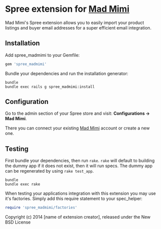 Spree extension for [Mad Mimi](https://madmimi.com)
============

Mad Mimi's Spree extension allows you to easily import your product listings and buyer email addresses for a super efficient email integration.

Installation
------------

Add spree_madmimi to your Gemfile:

```ruby
gem 'spree_madmimi'
```

Bundle your dependencies and run the installation generator:

```shell
bundle
bundle exec rails g spree_madmimi:install
```

Configuration
-------------

Go to the admin section of your Spree store and visit: **Configurations &rarr; Mad Mimi**.

There you can connect your existing [Mad Mimi](https://madmimi.com) account or create a new one.

Testing
-------

First bundle your dependencies, then run `rake`. `rake` will default to building the dummy app if it does not exist, then it will run specs. The dummy app can be regenerated by using `rake test_app`.

```shell
bundle
bundle exec rake
```

When testing your applications integration with this extension you may use it's factories.
Simply add this require statement to your spec_helper:

```ruby
require 'spree_madmimi/factories'
```

Copyright (c) 2014 [name of extension creator], released under the New BSD License
